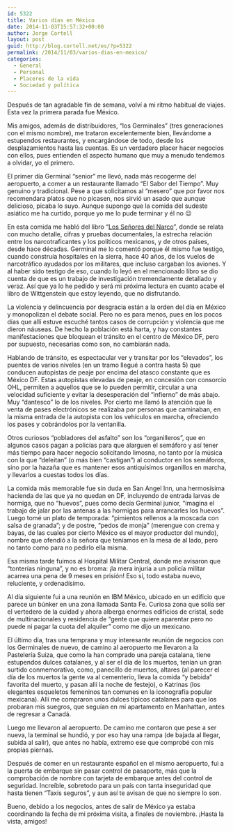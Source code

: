 ```yaml
---
id: 5322
title: Varios días en México
date: 2014-11-03T15:57:32+00:00
author: Jorge Cortell
layout: post
guid: http://blog.cortell.net/es/?p=5322
permalink: /2014/11/03/varios-dias-en-mexico/
categories:
  - General
  - Personal
  - Placeres de la vida
  - Sociedad y polí­tica
---
```

Después de tan agradable fin de semana, volví a mi ritmo habitual de viajes. Esta vez la primera parada fue México.

Mis amigos, además de distribuidores, “los Germinales” (tres generaciones con el mismo nombre), me trataron excelentemente bien, llevándome a estupendos restaurantes, y encargándose de todo, desde los desplazamientos hasta las cuentas. Es un verdadero placer hacer negocios con ellos, pues entienden el aspecto humano que muy a menudo tendemos a olvidar, yo el primero.

El primer día Germinal “senior” me llevó, nada más recogerme del aeropuerto, a comer a un restaurante llamado “El Sabor del Tiempo”. Muy genuino y tradicional. Pese a que solicitamos al “mesero” que por favor nos recomendara platos que no picasen, nos sirvió un asado que aunque delicioso, picaba lo suyo. Aunque supongo que la comida del sudeste asiático me ha curtido, porque yo me lo pude terminar y él no 😉

En esta comida me habló del libro “<a title="http://www.amazon.com/Los-se%C3%B1ores-narco-Spanish-Edition-ebook/dp/B007TID1RK" href="http://www.amazon.com/Los-se%C3%B1ores-narco-Spanish-Edition-ebook/dp/B007TID1RK" target="_blank">Los Señores del Narco</a>”, donde se relata con mucho detalle, cifras y pruebas documentales, la estrecha relación entre los narcotraficantes y los políticos mexicanos, y de otros países, desde hace décadas. Germinal me lo comentó porque él mismo fue testigo, cuando construía hospitales en la sierra, hace 40 años, de los vuelos de narcotráfico ayudados por los militares, que incluso cargaban los aviones. Y al haber sido testigo de eso, cuando lo leyó en el mencionado libro se dio cuenta de que es un trabajo de investigación tremendamente detallado y veraz. Así que ya lo he pedido y será mi próxima lectura en cuanto acabe el libro de Wittgenstein que estoy leyendo, que no disfrutando.

La violencia y delincuencia por desgracia están a la orden del día en México y monopolizan el debate social. Pero no es para menos, pues en los pocos días que allí estuve escuché tantos casos de corrupción y violencia que me dieron náuseas. De hecho la población está harta, y hay constantes manifestaciones que bloquean el tránsito en el centro de México DF, pero por supuesto, necesarias como son, no cambiarán nada.

Hablando de tránsito, es espectacular ver y transitar por los “elevados”, los puentes de varios niveles (en un tramo llegué a contra hasta 5) que conducen autopistas de peaje por encima del atasco constante que es México DF. Estas autopistas elevadas de peaje, en concesión con consorcio OHL, permiten a aquellos que se lo pueden permitir, circular a una velocidad suficiente y evitar la desesperación del “infierno” de más abajo. Muy “dantesco” lo de los niveles. Por cierto me llamó la atención que la venta de pases electrónicos se realizaba por personas que caminaban, en la misma entrada de la autopista con los vehículos en marcha, ofreciendo los pases y cobrándolos por la ventanilla.

Otros curiosos “pobladores del asfalto” son los “organilleros”, que en algunos casos pagan a policías para que alarguen el semáforo y así tener más tiempo para hacer negocio solicitando limosna, no tanto por la música con la que “deleitan” (o más bien “castigan”) al conductor en los semáforos, sino por la hazaña que es mantener esos antiquísimos organillos en marcha, y llevarlos a cuestas todos los días.

La comida más memorable fue sin duda en San Angel Inn, una hermosísima hacienda de las que ya no quedan en DF, incluyendo de entrada larvas de hormiga, que no “huevos”, pues como decía Germinal junior, “imagina el trabajo de jalar por las antenas a las hormigas para arrancarles los huevos”. Luego tomé un plato de temporada: “pimientos rellenos a la moscada con salsa de granada”; y de postre, “pedos de monja” (merengue con crema y bayas, de las cuales por cierto México es el mayor productor del mundo), nombre que ofendió a la señora que teníamos en la mesa de al lado, pero no tanto como para no pedirlo ella misma.

Esa misma tarde fuimos al Hospital Militar Central, donde me avisaron que “tonterías ninguna”, y no es broma: ¡la mera injuria a un policía militar acarrea una pena de 9 meses en prisión! Eso sí, todo estaba nuevo, reluciente, y ordenadísimo.

Al día siguiente fui a una reunión en IBM México, ubicado en un edificio que parece un búnker en una zona llamada Santa Fe. Curiosa zona que solía ser el vertedero de la cuidad y ahora alberga enormes edificios de cristal, sede de multinacionales y residencia de “gente que quiere aparentar pero no puede ni pagar la cuota del alquiler” como me dijo un mexicano.

El último día, tras una temprana y muy interesante reunión de negocios con los Germinales de nuevo, de camino al aeropuerto me llevaron a la Pastelería Suiza, que como la han comprado una pareja catalana, tiene estupendos dulces catalanes, y al ser el día de los muertos, tenían un gran surtido conmemorativo, como, panecillo de muertos, altares (al parecer el día de los muertos la gente va al cementerio, lleva la comida “y bebida” favorita del muerto, y pasan allí la noche de festejo), o Katrinas (los elegantes esqueletos femeninos tan comunes en la iconografía popular mexicana). Allí me compraron unos dulces típicos catalanes para que los probaran mis suegros, que seguían en mi apartamento en Manhattan, antes de regresar a Canadá.

Luego me llevaron al aeropuerto. De camino me contaron que pese a ser nueva, la terminal se hundió, y por eso hay una rampa (de bajada al llegar, subida al salir), que antes no había, extremo ese que comprobé con mis propias piernas.

Después de comer en un restaurante español en el mismo aeropuerto, fui a la puerta de embarque sin pasar control de pasaporte, más que la comprobación de nombre con tarjeta de embarque antes del control de seguridad. Increíble, sobretodo para un país con tanta inseguridad que hasta tienen “Taxis seguros”, y aun así te avisan de que no siempre lo son.

Bueno, debido a los negocios, antes de salir de México ya estaba coordinando la fecha de mi próxima visita, a finales de noviembre. ¡Hasta la vista, amigos!